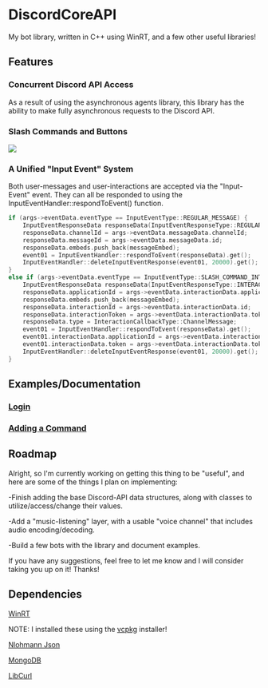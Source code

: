 # DiscordCoreAPI
My bot library, written in C++ using WinRT, and a few other useful libraries!

## Features
### Concurrent Discord API Access
As a result of using the asynchronous agents library, this library has the ability to make fully asynchronous requests to the Discord API.

### Slash Commands and Buttons
![](https://github.com/RealTimeChris/DiscordCoreAPI/blob/main/images/Screenshot%20(53).png?raw=true)
### A Unified "Input Event" System
Both user-messages and user-interactions are accepted via the "Input-Event" event.
They can all be responded to using the InputEventHandler::respondToEvent() function.
```C++
if (args->eventData.eventType == InputEventType::REGULAR_MESSAGE) {
	InputEventResponseData responseData(InputEventResponseType::REGULAR_MESSAGE_RESPONSE);
	responseData.channelId = args->eventData.messageData.channelId;
	responseData.messageId = args->eventData.messageData.id;
	responseData.embeds.push_back(messageEmbed);
	event01 = InputEventHandler::respondToEvent(responseData).get();
	InputEventHandler::deleteInputEventResponse(event01, 20000).get();
}
else if (args->eventData.eventType == InputEventType::SLASH_COMMAND_INTERACTION) {
	InputEventResponseData responseData(InputEventResponseType::INTERACTION_RESPONSE);
	responseData.applicationId = args->eventData.interactionData.applicationId;
	responseData.embeds.push_back(messageEmbed);
	responseData.interactionId = args->eventData.interactionData.id;
	responseData.interactionToken = args->eventData.interactionData.token;
	responseData.type = InteractionCallbackType::ChannelMessage;
	event01 = InputEventHandler::respondToEvent(responseData).get();
	event01.interactionData.applicationId = args->eventData.interactionData.applicationId;
	event01.interactionData.token = args->eventData.interactionData.token;
	InputEventHandler::deleteInputEventResponse(event01, 20000).get();
}
```

## Examples/Documentation
### [Login](https://github.com/RealTimeChris/DiscordCoreAPI/blob/main/Examples/Login.md)
### [Adding a Command](https://github.com/RealTimeChris/DiscordCoreAPI/blob/main/Examples/Adding%20a%20Command.md)

## Roadmap
Alright, so I'm currently working on getting this thing to be "useful", and here are some of the things I plan on implementing:

-Finish adding the base Discord-API data structures, along with classes to utilize/access/change their values.

-Add a "music-listening" layer, with a usable "voice channel" that includes audio encoding/decoding.

-Build a few bots with the library and document examples.

If you have any suggestions, feel free to let me know and I will consider taking you up on it! Thanks!

## Dependencies

[WinRT](https://docs.microsoft.com/en-us/windows/uwp/cpp-and-winrt-apis/intro-to-using-cpp-with-winrt)  

NOTE: I installed these using the [vcpkg](https://github.com/microsoft/vcpkg) installer!

[Nlohmann Json](https://github.com/nlohmann/json)

[MongoDB](https://docs.mongodb.com/manual/installation/)

[LibCurl](https://github.com/curl/curl)

